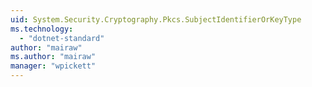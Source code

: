 ```yaml
---
uid: System.Security.Cryptography.Pkcs.SubjectIdentifierOrKeyType
ms.technology: 
  - "dotnet-standard"
author: "mairaw"
ms.author: "mairaw"
manager: "wpickett"
---
```

